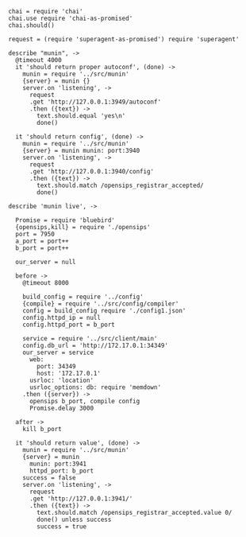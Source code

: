     chai = require 'chai'
    chai.use require 'chai-as-promised'
    chai.should()

    request = (require 'superagent-as-promised') require 'superagent'

    describe "munin", ->
      @timeout 4000
      it 'should return proper autoconf', (done) ->
        munin = require '../src/munin'
        {server} = munin {}
        server.on 'listening', ->
          request
          .get 'http://127.0.0.1:3949/autoconf'
          .then ({text}) ->
            text.should.equal 'yes\n'
            done()

      it 'should return config', (done) ->
        munin = require '../src/munin'
        {server} = munin munin: port:3940
        server.on 'listening', ->
          request
          .get 'http://127.0.0.1:3940/config'
          .then ({text}) ->
            text.should.match /opensips_registrar_accepted/
            done()

    describe 'munin live', ->

      Promise = require 'bluebird'
      {opensips,kill} = require './opensips'
      port = 7950
      a_port = port++
      b_port = port++

      our_server = null

      before ->
        @timeout 8000

        build_config = require '../config'
        {compile} = require '../src/config/compiler'
        config = build_config require './config1.json'
        config.httpd_ip = null
        config.httpd_port = b_port

        service = require '../src/client/main'
        config.db_url = 'http://172.17.0.1:34349'
        our_server = service
          web:
            port: 34349
            host: '172.17.0.1'
          usrloc: 'location'
          usrloc_options: db: require 'memdown'
        .then ({server}) ->
          opensips b_port, compile config
          Promise.delay 3000

      after ->
        kill b_port

      it 'should return value', (done) ->
        munin = require '../src/munin'
        {server} = munin
          munin: port:3941
          httpd_port: b_port
        success = false
        server.on 'listening', ->
          request
          .get 'http://127.0.0.1:3941/'
          .then ({text}) ->
            text.should.match /opensips_registrar_accepted.value 0/
            done() unless success
            success = true
